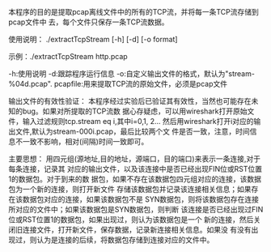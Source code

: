 本程序的目的是提取pcap离线文件中的所有的TCP流，并将每一条TCP流存储到pcap文件中
去，每个文件只保存一条TCP流数据。

使用说明：
./extractTcpStream [-h] [-d] [-o format] <pacpfile>

示例：./extractTcpStream  http.pcap

-h:使用说明
-d:跟踪程序运行信息
-o:自定义输出文件的格式，默认为"stream-%04d.pcap".
pcapfile:用来提取TCP流的原始文件，必须是pcap文件

输出文件的有效性验证：
本程序经过实验后已验证其有效性，当然也可能存在未知的bug。如果对所提取的TCP流数
据心存疑虑，可以用wireshark打开原始文件，输入过滤规则tcp.stream eq i,其中i=0,1,
2... 然后用wireshark打开i对应的输出文件,默认为stream-000i.pcap，最后比较两个文
件是否一致，注意，时间信息不一致不影响，相对(间隔)时间一致即可。

主要思想：
用四元组(源地址,目的地址，源端口，目的端口)来表示一条连接,对于每条连接，记录其
对应的输出文件，以及该连接中是否已经出现FIN位或RST位置1的数据包。对于到来的数
据包，如果不存在该数据包四元组对应的连接，该数据包为一个新的连接，则打开新文件
存储该数据包并记录该连接相关信息；如果存在该数据包对应的连接，如果该数据包不是
SYN数据包，则将该数据包存在连接所对应的文件中；如果该数据包是SYN数据包，则判断
该连接是否已经出现过FIN位或RST位置1的数据包，如果出现过，则认为该数据包是一个
新的连接，然后关闭旧连接文件，打开新文件，保存数据，记录新连接相关信息。如果没
有没有出现过，则认为是连接的后续，将数据包存储到连接对应的文件中。



